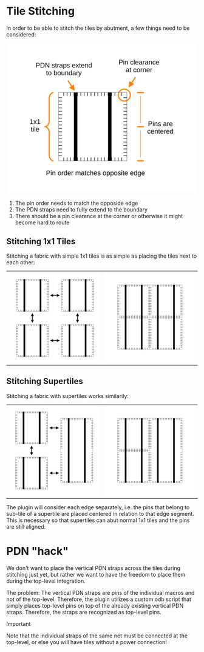 # Tile Stitching

In order to be able to stitch the tiles by abutment, a few things need to be considered:

![single_tile.svg](svg/single_tile.svg)

1. The pin order needs to match the opposide edge
2. The PDN straps need to fully extend to the boundary
3. There should be a pin clearance at the corner or otherwise it might become hard to route

## Stitching 1x1 Tiles

Stitching a fabric with simple 1x1 tiles is as simple as placing the tiles next to each other:

|   |   |
|---|---|
| ![2x2_apart.svg](svg/2x2_apart.svg)  | ![2x2_together.svg](svg/2x2_together.svg)  |

## Stitching Supertiles

Stitching a fabric with supertiles works similarily:

|   |   |
|---|---|
| ![supertile_apart.svg](svg/supertile_apart.svg)  | ![supertile_together.svg](svg/supertile_together.svg)  |

The plugin will consider each edge separately, i.e. the pins that belong to sub-tile of a supertile are placed centered in relation to that edge segment. This is necessary so that supertiles can abut normal 1x1 tiles and the pins are still aligned.


# PDN "hack"

We don't want to place the vertical PDN straps across the tiles during stitching just yet, but rather we want to have the freedom to place them during the top-level integration.

The problem: The vertical PDN straps are pins of the individual macros and not of the top-level. Therefore, the plugin utilizes a custom odb script that simply places top-level pins on top of the already existing vertical PDN straps. Therefore, the straps are recognized as top-level pins.

> [!IMPORTANT]
> Note that the individual straps of the same net must be connected at the top-level, or else you will have tiles without a power connection!
